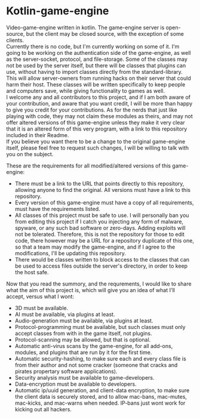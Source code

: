 # Kotlin-game-engine
Video-game-engine written in kotlin.  The game-engine server is open-source, but the client may be closed source, with the exception of some clients.  
Currently there is no code, but I'm currently working on some of it.  I'm going to be working on the authentication side of the game-engine, as well as the server-socket, protocol, and file-storage.  Some of the classes may not be used by the server itself, but there will be classes that plugins can use, without having to import classes directly from the standard-library.  This will allow server-owners from running hacks on their server that could harm their host.  These classes will be written specifically to keep people and computers save, while giving functionality to games as well.  
I welcome any and all contributors to this project, and if I am both aware of your contribution, and aware that you want credit, I will be more than happy to give you credit for your contributions.  As for the nerds that just like playing with code, they may not claim these modules as theirs, and may not offer altered versions of this game-engine unless they make it very clear that it is an altered form of this very program, with a link to this repository included in their Readme.  
If you believe you want there to be a change to the original game-engine itself, please feel free to request such changes, I will be willing to talk with you on the subject.  

These are the requirements for all modified/altered versions of this game-engine:
* There must be a link to the URL that points directly to this repository, allowing anyone to find the original.  All versions must have a link to this repository.  
* Every version of this game-engine must have a copy of all requirements, must have the requirements listed.  
* All classes of this project must be safe to use.  I will personally ban you from editing this project if I catch you injecting any form of malware, spyware, or any such bad software or zero-days.  Adding exploits will not be tolerated.  Therefore, this is not the repository for those to edit code, there however may be a URL for a repository duplicate of this one, so that a team may modify the game-engine, and if I agree to the modifications, I'll be updating this repository.  
* There would be classes written to block access to the classes that can be used to access files outside the server's directory, in order to keep the host safe.  

Now that you read the summory, and the requrements, I would like to share what the aim of this project is, which will give you an idea of what I'll accept, versus what I wont:
*   3D must be available.  
*   AI must be available, via plugins at least.  
*   Audio-generation must be available, via plugins at least.  
*   Protocol-programming must be available, but such classes must only accept classes from with in the game itself, not plugins.  
*   Protocol-scanning may be allowed, but that is optional.  
*   Automatic anti-virus scans by the game-engine, for all add-ons, modules, and plugins that are run by it for the first time.  
*   Automatic security-hashing, to make sure each and every class file is from their author and not some cracker (someone that cracks and pirates propertary software applications).  
*   Security analysis must be available to game-developers.  
*   Data-encryption must be available to developers.  
*   Automatic ip/uuid generation, and client-data encryption, to make sure the client data is securely stored, and to allow mac-bans, mac-mutes, mac-kicks, and mac-warns when needed.  IP-bans just wont work for kicking out all hackers.  
